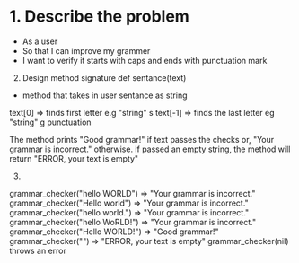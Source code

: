 # 1. Describe the problem
* As a user
* So that I can improve my grammer
* I want to verify it starts with caps and ends with punctuation mark

2. Design method signature
def sentance(text)
* method that takes in user sentance as string

text[0] => finds first letter e.g "string" s
text[-1] =>  finds the last letter eg "string" g
punctuation 

The method prints "Good grammar!" if text passes the checks or, "Your grammar is incorrect." otherwise. if passed an empty string, the method will return "ERROR, your text is empty"

3.
grammar_checker("hello WORLD") => "Your grammar is incorrect."
grammar_checker("Hello world") => "Your grammar is incorrect."
grammar_checker("hello world.") => "Your grammar is incorrect."
grammar_checker("hello WoRLD!") => "Your grammar is incorrect."
grammar_checker("Hello WORLD!") => "Good grammar!"
grammar_checker("") => "ERROR, your text is empty"
grammar_checker(nil) throws an error
```
 